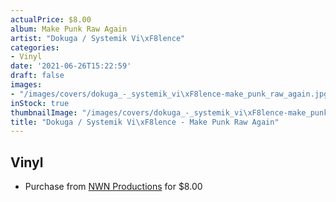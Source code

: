 ```yaml
---
actualPrice: $8.00
album: Make Punk Raw Again
artist: "Dokuga / Systemik Vi\xF8lence"
categories:
- Vinyl
date: '2021-06-26T15:22:59'
draft: false
images:
- "/images/covers/dokuga_-_systemik_vi\xF8lence-make_punk_raw_again.jpg"
inStock: true
thumbnailImage: "/images/covers/dokuga_-_systemik_vi\xF8lence-make_punk_raw_again-thumb.jpg"
title: "Dokuga / Systemik Vi\xF8lence - Make Punk Raw Again"
---
```


## Vinyl
* Purchase from [NWN Productions](http://shop.nwnprod.com/index.php?route=product/product&path=76&product_id=6108&sort=pd.name&order=ASC) for $8.00
